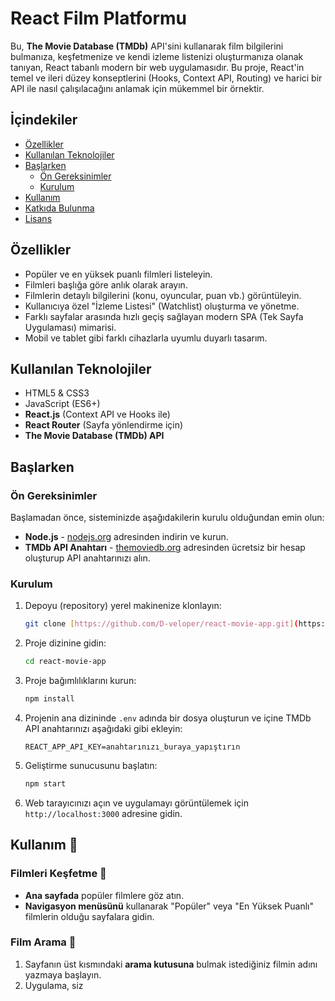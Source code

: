 # React Film Platformu

Bu, **The Movie Database (TMDb)** API'sini kullanarak film bilgilerini bulmanıza, keşfetmenize ve kendi izleme listenizi oluşturmanıza olanak tanıyan, React tabanlı modern bir web uygulamasıdır. Bu proje, React'in temel ve ileri düzey konseptlerini (Hooks, Context API, Routing) ve harici bir API ile nasıl çalışılacağını anlamak için mükemmel bir örnektir.

## İçindekiler

- [Özellikler](#özellikler)
- [Kullanılan Teknolojiler](#kullanılan-teknolojiler)
- [Başlarken](#başlarken)
  - [Ön Gereksinimler](#ön-gereksinimler)
  - [Kurulum](#kurulum)
- [Kullanım](#kullanım-)
- [Katkıda Bulunma](#katkıda-bulunma-)
- [Lisans](#lisans-)

## Özellikler

- Popüler ve en yüksek puanlı filmleri listeleyin.
- Filmleri başlığa göre anlık olarak arayın.
- Filmlerin detaylı bilgilerini (konu, oyuncular, puan vb.) görüntüleyin.
- Kullanıcıya özel "İzleme Listesi" (Watchlist) oluşturma ve yönetme.
- Farklı sayfalar arasında hızlı geçiş sağlayan modern SPA (Tek Sayfa Uygulaması) mimarisi.
- Mobil ve tablet gibi farklı cihazlarla uyumlu duyarlı tasarım.

## Kullanılan Teknolojiler

- HTML5 & CSS3
- JavaScript (ES6+)
- **React.js** (Context API ve Hooks ile)
- **React Router** (Sayfa yönlendirme için)
- **The Movie Database (TMDb) API**

## Başlarken

### Ön Gereksinimler

Başlamadan önce, sisteminizde aşağıdakilerin kurulu olduğundan emin olun:

- **Node.js** - [nodejs.org](https://nodejs.org/) adresinden indirin ve kurun.
- **TMDb API Anahtarı** - [themoviedb.org](https://www.themoviedb.org/signup) adresinden ücretsiz bir hesap oluşturup API anahtarınızı alın.

### Kurulum

1.  Depoyu (repository) yerel makinenize klonlayın:
    ```bash
    git clone [https://github.com/D-veloper/react-movie-app.git](https://github.com/D-veloper/react-movie-app.git)
    ```

2.  Proje dizinine gidin:
    ```bash
    cd react-movie-app
    ```

3.  Proje bağımlılıklarını kurun:
    ```bash
    npm install
    ```
4.  Projenin ana dizininde `.env` adında bir dosya oluşturun ve içine TMDb API anahtarınızı aşağıdaki gibi ekleyin:
    ```
    REACT_APP_API_KEY=anahtarınızı_buraya_yapıştırın
    ```

5.  Geliştirme sunucusunu başlatın:
    ```bash
    npm start
    ```

6.  Web tarayıcınızı açın ve uygulamayı görüntülemek için `http://localhost:3000` adresine gidin.

## Kullanım 📝

### Filmleri Keşfetme 🍿

- **Ana sayfada** popüler filmlere göz atın.
- **Navigasyon menüsünü** kullanarak "Popüler" veya "En Yüksek Puanlı" filmlerin olduğu sayfalara gidin.

### Film Arama 🎥

1.  Sayfanın üst kısmındaki **arama kutusuna** bulmak istediğiniz filmin adını yazmaya başlayın.
2.  Uygulama, siz
